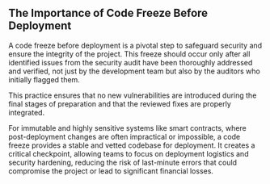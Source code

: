 ## The Importance of Code Freeze Before Deployment

A code freeze before deployment is a pivotal step to safeguard security and ensure the integrity of the project.
This freeze should occur only after all identified issues from the security audit have been thoroughly addressed and verified, not just by the development team but also by the auditors who initially flagged them.

This practice ensures that no new vulnerabilities are introduced during the final stages of preparation and that the reviewed fixes are properly integrated.

For immutable and highly sensitive systems like smart contracts, where post-deployment changes are often impractical or impossible, a code freeze provides a stable and vetted codebase for deployment. It creates a critical checkpoint, allowing teams to focus on deployment logistics and security hardening, reducing the risk of last-minute errors that could compromise the project or lead to significant financial losses.